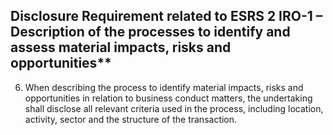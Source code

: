 ## Disclosure Requirement related to ESRS 2 IRO-1 – Description of the processes to identify and assess material impacts, risks and opportunities**

6. When describing the process to identify material impacts, risks and opportunities in relation to business conduct matters, the undertaking shall disclose all relevant criteria used in the process, including location, activity, sector and the structure of the transaction. 
